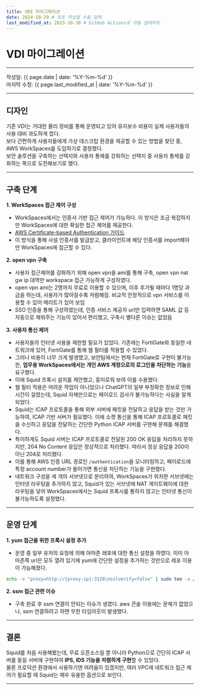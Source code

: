 ```yaml
---
title: VDI 마이그레이션
date: 2024-10-29 # 최초 작성일 수동 입력
last_modified_at: 2023-10-30 # GitHub Actions로 자동 업데이트
---
```


# VDI 마이그레이션

---

작성일: {{ page.date | date: '%Y-%m-%d' }}  
마지막 수정: {{ page.last_modified_at | date: '%Y-%m-%d' }}

---

## 디자인

기존 VDI는 거대한 물리 장비를 통해 운영되고 있어 유지보수 비용이 실제 사용자들의 사용 대비 과도하게 컸다.  
보다 간편하게 사용자들에게 가상 데스크탑 환경을 제공할 수 있는 방법을 찾던 중, AWS WorkSpaces를 도입하기로 결정했다.  
보안 솔루션을 구축하는 선택지와 사용자 통제를 강화하는 선택지 중 사용자 통제를 강화하는 쪽으로 도전해보기로 했다.

---

## 구축 단계

**1. WorkSpaces 접근 제어 구성**  
   - WorkSpaces에서는 인증서 기반 접근 제어가 가능하다. 이 방식은 조금 복잡하지만 WorkSpaces에 대한 확실한 접근 제어를 제공한다.  
   - [AWS Certificate-based Authentication 가이드](https://docs.aws.amazon.com/ko_kr/workspaces/latest/adminguide/certificate-based-authentication.html)
   - 이 방식을 통해 사설 인증서를 발급받고, 클라이언트에 해당 인증서를 import해야만 WorkSpaces에 접근할 수 있다.

**2. open vpn 구축**  
   - 사용자 접근제어를 강화하기 위해 open vpn을 ami를 통해 구축, open vpn nat gw ip 대역만 workspace 접근 가능하게 구성하였다.
   - open vpn ami는 2명까지 무료로 이용할 수 있으며, 이후 추가될 때마다 1명당 과금을 하는데, 사용자가 많아질수록 저렴해짐. 비교적 안정적으로 vpn 서비스를 이용할 수 있어 메리트가 있어 보임
   - SSO 인증을 통해 구성하였는데, 인증 서비스 제공자 url만 입력하면 SAML 값 등 자동으로 채워주는 기능이 있어서 편리했고, 구축시 별다른 이슈는 없었음

**3. 사용자 통신 제어**  
   - 사용자들의 인터넷 사용을 제한할 필요가 있었다. 기존에는 FortiGate와 동일한 네트워크에 있어, FortiGate를 통해 웹 필터를 적용할 수 있었다.
   - 그러나 비용이 너무 크게 발생했고, 보안팀에서는 현재 FortiGate로 구현이 불가능한, **업무용 WorkSpaces에서는 개인 AWS 계정으로의 로그인을 차단하는 기능**을 요구했다.
   - 이에 Squid 프록시 설치를 제안했고, 흥미로워 보여 이를 수용했다.
   - 웹 필터 적용은 어려운 작업이 아니었으나 ChatGPT의 일부 부정확한 정보로 인해 시간이 걸렸는데, Squid 자체만으로는 페이로드 검사가 불가능하다는 사실을 알게 되었다.
   - Squid는 ICAP 프로토콜을 통해 외부 서버에 패킷을 전달하고 응답을 받는 것만 가능하여, ICAP 기반 서버가 필요했다. 이에 소켓 통신을 통해 ICAP 프로토콜로 패킷을 수신하고 응답을 전달하는 간단한 Python ICAP 서버를 구현해 문제를 해결했다.
   - 특이하게도 Squid 서버는 ICAP 프로토콜로 전달된 200 OK 응답을 처리하지 못하지만, 204 No Content 응답은 정상적으로 처리했다. 따라서 정상 응답을 200이 아닌 204로 처리했다.
   - 이를 통해 AWS 인증 URL 경로인 `/authentication`을 모니터링하고, 페이로드에 특정 account number가 들어가면 통신을 차단하는 기능을 구현했다.
   - 네트워크 구성을 세 개의 서브넷으로 분리하여, WorkSpaces가 위치한 서브넷에는 인터넷 라우팅을 추가하지 않고, Squid가 있는 서브넷에 NAT 게이트웨이에 대한 라우팅을 넣어 WorkSpaces에서는 Squid 프록시를 통하지 않고는 인터넷 통신이 불가능하도록 설정했다.


---

## 운영 단계

**1. yum 접근을 위한 프록시 설정 추가**
  - 운영 중 일부 유저의 요청에 의해 아마존 레포에 대한 통신 설정을 하였다. 이미 아마존쪽 url은 모두 열려 있기에 yum에 간단한 설정을 추가하는 것만으로 레포 이용이 가능해졌다.
```bash
echo -e "proxy=http://{proxy-ip}:3128\nsslverify=false" | sudo tee -a /etc/yum.conf
```

**2. ssm 접근 관련 이슈**
  - 구축 완료 후 ssm 연결이 안되는 이슈가 생겼다. aws 콘솔 이용에는 문제가 없었으나, ssm 연결하려고 하면 무한 타임아웃이 발생했다.

---

## 결론

Squid를 처음 사용해봤는데, 무료 오픈소스일 뿐 아니라 Python으로 간단히 ICAP 서버를 동일 서버에 구현하여 **IPS, IDS 기능을 저렴하게 구현**할 수 있었다.  
물론 프로덕션 환경에서 사용하기엔 어려움이 있겠지만, 여러 VPC에 네트워크 접근 제어가 필요할 때 Squid는 매우 유용한 옵션으로 보인다.

---
